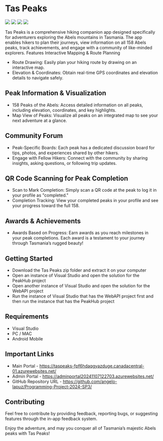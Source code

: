 # Tas Peaks
<img src="https://img.shields.io/github/contributors/angelo-lapuz/Programming-Project-2024-SP3"></img>
<img src="https://img.shields.io/github/commit-activity/m/angelo-lapuz/Programming-Project-2024-SP3"></img>
<img src="https://img.shields.io/github/languages/count/angelo-lapuz/Programming-Project-2024-SP3"></img>
<img src="https://img.shields.io/github/languages/top/angelo-lapuz/Programming-Project-2024-SP3"></img>

Tas Peaks is a comprehensive hiking companion app designed specifically for adventurers exploring the Abels mountains in Tasmania. The app enables hikers to plan their journeys, view information on all 158 Abels peaks, track achievements, and engage with a community of like-minded explorers.
Features
Interactive Mapping & Route Planning
    
  - Route Drawing: Easily plan your hiking route by drawing on an interactive map.
  - Elevation & Coordinates: Obtain real-time GPS coordinates and elevation details to navigate safely.


## Peak Information & Visualization

  - 158 Peaks of the Abels: Access detailed information on all peaks, including elevation, coordinates, and key highlights.
  - Map View of Peaks: Visualize all peaks on an integrated map to see your next adventure at a glance.

## Community Forum

  - Peak-Specific Boards: Each peak has a dedicated discussion board for tips, photos, and experiences shared by other hikers.
  - Engage with Fellow Hikers: Connect with the community by sharing insights, asking questions, or following trip updates.

## QR Code Scanning for Peak Completion

  - Scan to Mark Completion: Simply scan a QR code at the peak to log it in your profile as "completed."
- Completion Tracking: View your completed peaks in your profile and see your progress toward the full 158.

## Awards & Achievements

  - Awards Based on Progress: Earn awards as you reach milestones in your peak completions. Each award is a testament to your journey through Tasmania’s rugged beauty!

## Getting Started

  - Download the Tas Peaks zip folder and extract it on your computer
  - Open an instance of Visual Studio and open the solution for the PeakHub project
  - Open another instance of Visual Studio and open the solution for the WebAPI project
  - Run the instance of Visual Studio that has the WebAPI project first and then run the instance that has the PeakHub project

## Requirements

  - Visual Studio
  - PC / MAC
  - Android Mobile

## Important Links
- Main Portal - https://taspeaks-fpf6hdaqgyazduge.canadacentral-01.azurewebsites.net/
- Admin Portal - https://adminportal20241107122703.azurewebsites.net/ 
- GitHub Repository URL - https://github.com/angelo-lapuz/Programming-Project-2024-SP3/

## Contributing

Feel free to contribute by providing feedback, reporting bugs, or suggesting features through the in-app feedback system.

Enjoy the adventure, and may you conquer all of Tasmania’s majestic Abels peaks with Tas Peaks!
